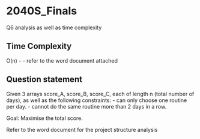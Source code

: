 # 2040S_Finals

Q6 analysis as well as time complexity

## Time Complexity 
O(n) - - refer to the word document attached

## Question statement
Given 3 arrays score_A, score_B, score_C, each of length n (total number of days),
as well as the following constraints: 
    - can only choose one routine per day.
    - cannot do the same routine more than 2 days in a row.

Goal: Maximise the total score.

Refer to the word document for the project structure analysis
